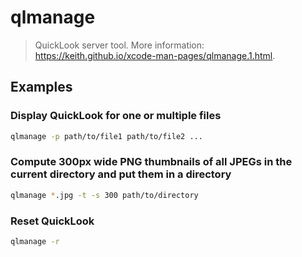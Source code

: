 # qlmanage

> QuickLook server tool. More information: <https://keith.github.io/xcode-man-pages/qlmanage.1.html>.

## Examples

### Display QuickLook for one or multiple files

```bash
qlmanage -p path/to/file1 path/to/file2 ...
```

### Compute 300px wide PNG thumbnails of all JPEGs in the current directory and put them in a directory

```bash
qlmanage *.jpg -t -s 300 path/to/directory
```

### Reset QuickLook

```bash
qlmanage -r
```
